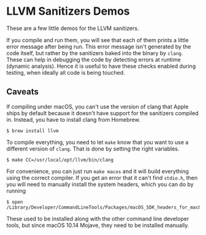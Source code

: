 # LLVM Sanitizers Demos

These are a few little demos for the LLVM sanitizers. 

If you compile and run them, you will see that each of them prints a little error message after being run. This error message isn't generated by the code itself, but rather by the sanitizers baked into the binary by `clang`. These can help in debugging the code by detecting errors at runtime (dynamic analysis). Hence it is useful to have these checks enabled during testing, when ideally all code is being touched.

## Caveats

If compiling under macOS, you can't use the version of clang that Apple ships by default because it doesn't have support for the sanitizers compiled in. Instead, you have to install clang from Homebrew.

    $ brew install llvm

To compile everything, you need to let `make` know that you want to use a different version of `clang`. That is done by setting the right variables.

    $ make CC=/usr/local/opt/llvm/bin/clang

For convenience, you can just run `make macos` and it will build everything using the correct compiler. If you get an error that it can't find `stdio.h`, then you will need to manually install the system headers, which you can do by running

    $ open /Library/Developer/CommandLineTools/Packages/macOS_SDK_headers_for_macOS_10.14.pkg

These used to be installed along with the other command line developer tools, but since macOS 10.14 Mojave, they need to be installed manually.
